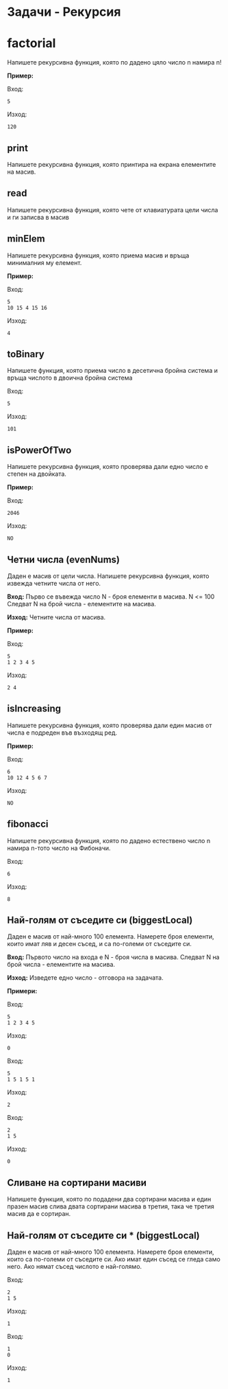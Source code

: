 # Задачи - Рекурсия
# factorial
Напишете рекурсивна функция, която по дадено цяло число n намира n!

**Пример:**

Вход:

	5

Изход:

	120

## print
Напишете рекурсивна функция, която принтира на екрана елементите на масив.

## read
Напишете рекурсивна функция, която чете от клавиатурата цели числа и ги записва в масив

## minElem
Напишете рекурсивна функция, която приема масив и връща минималния му елемент.

**Пример:**

Вход:

	5
	10 15 4 15 16

Изход:

	4

## toBinary

Напишете функция, която приема число в десетична бройна система и връща числото в двоична бройна система

Вход:

	5

Изход:

	101

## isPowerOfTwo
Напишете рекурсивна функция, която проверява дали едно число е степен на двойката.

**Пример:**

Вход:

	2046

Изход:

	NO

## Четни числа (evenNums)
Даден е масив от цели числа. Напишете рекурсивна функция, която извежда четните числа от него.

**Вход:** Първо се въвежда число N - броя елементи в масива. N <= 100 Следват N на брой числа - елементите на масива.

**Изход:** Четните числа от масива. 

**Пример:**

Вход:

	5
	1 2 3 4 5

Изход:
	
	2 4

## isIncreasing
Напишете рекурсивна функция, която проверява дали един масив от числа е подреден във възходящ ред.

**Пример:**

Вход:

	6
	10 12 4 5 6 7

Изход:

	NO

## fibonacci
Напишете рекурсивна функция, която по дадено естествено число n намира n-тото число на Фибоначи.

Вход:

	6

Изход:

	8

## Най-голям от съседите си (biggestLocal)

Даден е масив от най-много 100 елемента. Намерете броя елементи, които имат ляв и десен съсед, и са по-големи от съседите си.

**Вход:** Първото число на входа е N - броя числа в масива. Следват N на брой числа - елементите на масива.

**Изход:** Изведете едно число - отговора на задачата.

**Примери:**

Вход: 

	5
	1 2 3 4 5

Изход:

	0

Вход:

	5
	1 5 1 5 1

Изход:

	2

Вход:

	2
	1 5

Изход:

	0


## Сливане на сортирани масиви

Напишете функция, която по подадени два сортирани масива и един празен масив слива двата сортирани масива в третия, така че третия масив да е сортиран.

## Най-голям от съседите си * (biggestLocal) 
Даден е масив от най-много 100 елемента. Намерете броя елементи, които са по-големи от съседите си. Ако имат един съсед се гледа само него. Ако нямат съсед числото е най-голямо.

Вход:

	2
	1 5

Изход:

	1

Вход:

	1
	0

Изход:

	1